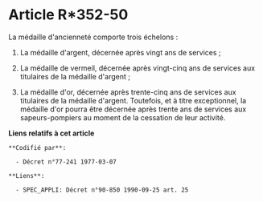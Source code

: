 # Article R*352-50

La médaille d'ancienneté comporte trois échelons :

1. La médaille d'argent, décernée après vingt ans de services ;

2. La médaille de vermeil, décernée après vingt-cinq ans de services aux titulaires de la médaille d'argent ;

3. La médaille d'or, décernée après trente-cinq ans de services aux titulaires de la médaille d'argent. Toutefois, et à titre
exceptionnel, la médaille d'or pourra être décernée après trente ans de services aux sapeurs-pompiers au moment de la
cessation de leur activité.

**Liens relatifs à cet article**

	**Codifié par**:

	  - Décret n°77-241 1977-03-07

	**Liens**:

	  - SPEC_APPLI: Décret n°90-850 1990-09-25 art. 25
